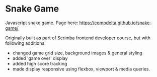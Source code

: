 # Snake Game

Javascript snake game. Page here: https://compdelta.github.io/snake-game/



Originally built as part of Scrimba frontend developer course, but with following additions:
- changed game grid size, background images & general styling
- added 'game over' display
- added high score tracking
- made display responsive using flexbox, viewport & media queries.